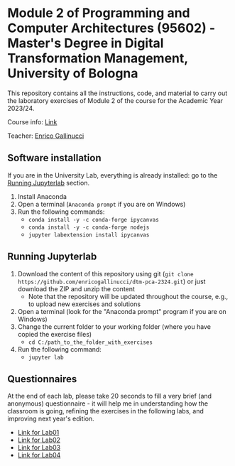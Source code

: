 # Module 2 of Programming and Computer Architectures (95602) - Master's Degree in Digital Transformation Management, University of Bologna

This repository contains all the instructions, code, and material to carry out the laboratory exercises of Module 2 of the course for the Academic Year 2023/24.

Course info: [Link](https://www.unibo.it/en/teaching/course-unit-catalogue/course-unit/2023/466749)

Teacher: [Enrico Gallinucci](https://www.unibo.it/sitoweb/enrico.gallinucci)


## Software installation 

If you are in the University Lab, everything is already installed: go to the [Running Jupyterlab](#running-jupyterlab) section.

1. Install Anaconda
2. Open a terminal (```Anaconda prompt``` if you are on Windows)
3. Run the following commands:
    - ```conda install -y -c conda-forge ipycanvas```
    - ```conda install -y -c conda-forge nodejs```
    - ```jupyter labextension install ipycanvas```

## Running Jupyterlab

1. Download the content of this repository using git (```git clone https://github.com/enricogallinucci/dtm-pca-2324.git```) or just download the ZIP and unzip the content
    - Note that the repository will be updated throughout the course, e.g., to upload new exercises and solutions
2. Open a terminal (look for the "Anaconda prompt" program if you are on Windows)
3. Change the current folder to your working folder (where you have copied the exercise files)
    - ```cd C:/path_to_the_folder_with_exercises```
4. Run the following command:
    - ```jupyter lab```

## Questionnaires

At the end of each lab, please take 20 seconds to fill a very brief (and anonymous) questionnaire - it will help me in understanding how the classroom is going, refining the exercises in the following labs, and improving next year's edition.

- [Link for Lab01](https://forms.gle/woiX5RQ5kUkHiySEA)
- [Link for Lab02](https://forms.gle/BjwKuW6NEkKfKQSd8)
- [Link for Lab03](https://forms.gle/p6ZBTZmb5pReWB3g8)
- [Link for Lab04](https://forms.gle/M82vuvibJ6FWAJYL6)